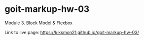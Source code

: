 # goit-markup-hw-03
Module 3. Block Model &amp; Flexbox

Link to live page: https://kiksmon21.github.io/goit-markup-hw-03/
